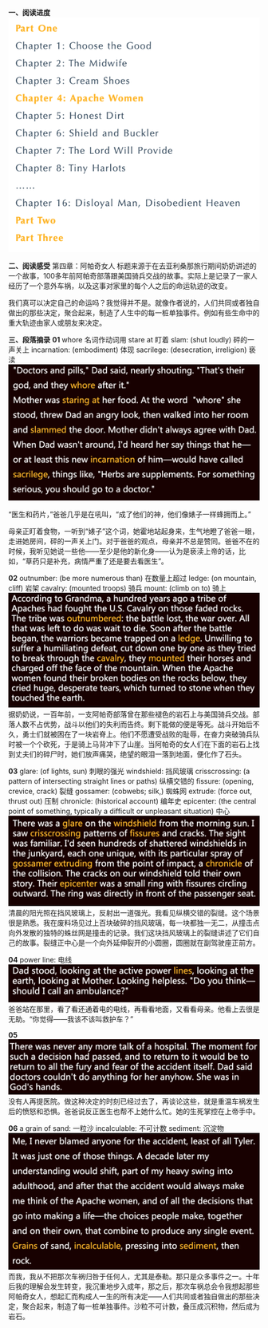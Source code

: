 **一、阅读进度**
![](./_image/2020-04-20-13-43-11.png)

**二、阅读感受**
第四章：阿帕奇女人
标题来源于在去亚利桑那旅行期间奶奶讲述的一个故事，100多年前阿帕奇部落跟美国骑兵交战的故事。实际上是记录了一家人经历了一个意外车祸，以及这事对家里的每个人之后的命运轨迹的改变。

我们真可以决定自己的命运吗？我觉得并不是。就像作者说的，人们共同或者独自做出的那些决定，聚合起来，制造了人生中的每一桩单独事件。例如有些生命中的重大轨迹由家人或朋友来决定。

**三、段落摘录**
**01**
whore 名词作动词用
stare at 盯着
slam: (shut loudly) 砰的一声关上
incarnation: (embodiment) 体现
sacrilege: (desecration, irreligion) 亵渎
![](./_image/2020-04-20-13-04-33.png)

“医生和药片，”爸爸几乎是在吼叫，“成了他们的神，他们像婊子一样蜂拥而上。” 

母亲正盯着食物，一听到“婊子”这个词，她霍地站起身来，生气地瞪了爸爸一眼，走进她房间，砰的一声关上门。对于爸爸的观点，母亲并不总是赞同。爸爸不在的时候，我听见她说一些他——至少是他的新化身——认为是亵渎上帝的话，比如，“草药只是补充，病情严重了还是要去看医生”。



**02**
outnumber: (be more numerous than) 在数量上超过 
ledge: (on mountain, cliff) 岩架
cavalry: (mounted troops) 骑兵
mount: (climb on to) 骑上
![](./_image/2020-04-20-13-06-54.png)
据奶奶说，一百年前，一支阿帕奇部落曾在那些褪色的岩石上与美国骑兵交战。部落人数不占优势，战斗以他们的失利而告终。剩下能做的便是等死。战斗开始后不久，勇士们就被困在了一块岩脊上。他们不愿遭受战败的耻辱，在奋力突破骑兵队时被一个个砍死，于是骑上马背冲下了山崖。当阿帕奇的女人们在下面的岩石上找到丈夫们的碎尸时，她们放声痛哭，绝望的眼泪一落到地面，便化作了石头。


**03**
glare: (of lights, sun) 刺眼的强光
windshield: 挡风玻璃
crisscrossing: (a pattern of intersecting straight lines or paths) 纵横交错的
fissure: (opening, crevice, crack) 裂缝
gossamer: (cobwebs; silk,) 蜘蛛网
extrude: (force out, thrust out) 压制
chronicle: (historical account) 编年史
epicenter: (the central point of something, typically a difficult or unpleasant situation) 中心
![](./_image/2020-04-20-13-08-39.png)
清晨的阳光照在挡风玻璃上，反射出一道强光。我看见纵横交错的裂缝。这个场景很是熟悉。我在废料场见过上百块破碎的挡风玻璃，每一块都独一无二，从撞击点向外发散的独特的蛛丝网是撞击的记录。我们这块挡风玻璃上的裂缝讲述了它们自己的故事。裂缝正中心是一个向外延伸裂开的小圆圈，圆圈就在副驾驶座正前方。

**04**
power line: 电线
![](./_image/2020-04-20-13-09-41.png)
爸爸站在那里，看了看还通着电的电线，再看看地面，又看看母亲。他看上去很是无助。“你觉得——我该不该叫救护车？” 

**05**
![](./_image/2020-04-20-13-10-27.png)
没有人再提医院。做这种决定的时刻已经过去了，再谈论这些，就是重温车祸发生后的愤怒和恐惧。爸爸说反正医生也帮不上她什么忙。她的生死掌控在上帝手中。
 
**06**
a grain of sand:  一粒沙
incalculable: 不可计数
sediment: 沉淀物
![](./_image/2020-04-20-13-11-43.png)
而我，我从不把那次车祸归咎于任何人，尤其是泰勒。那只是众多事件之一。十年后我的理解会发生转变，我沉重地步入成年，那之后，那次车祸总会令我想起那些阿帕奇女人，想起汇而构成人一生的所有决定——人们共同或者独自做出的那些决定，聚合起来，制造了每一桩单独事件。沙粒不可计数，叠压成沉积物，然后成为岩石。
